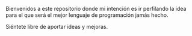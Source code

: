 Bienvenidos a este repositorio donde mi intención es ir perfilando la idea para el que será el mejor lenguaje de programación jamás hecho.

Siéntete libre de aportar ideas y mejoras.